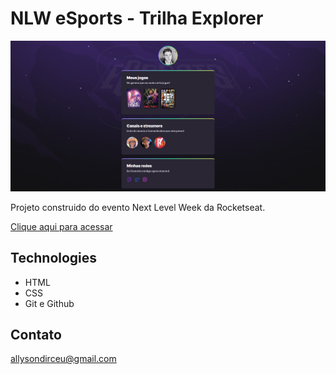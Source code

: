 # NLW eSports - Trilha Explorer

![preview](./github/allysondirceu.github.io_nlw_.png)

Projeto construido do evento Next Level Week da Rocketseat.

[Clique aqui para acessar](https://allysondirceu.github.io/nlw)

## Technologies

- HTML
- CSS
- Git e Github

## Contato

allysondirceu@gmail.com